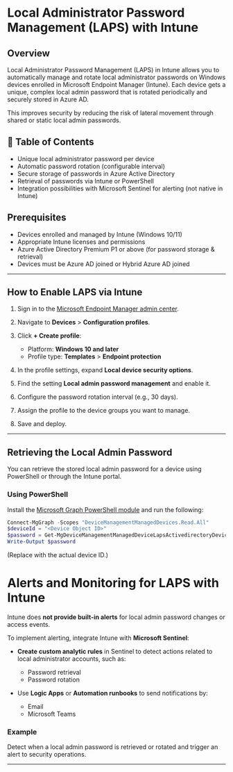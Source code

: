 # Local Administrator Password Management (LAPS) with Intune

## Overview

Local Administrator Password Management (LAPS) in Intune allows you to automatically manage and rotate local administrator passwords on Windows devices enrolled in Microsoft Endpoint Manager (Intune). Each device gets a unique, complex local admin password that is rotated periodically and securely stored in Azure AD.

This improves security by reducing the risk of lateral movement through shared or static local admin passwords.

## 📘 Table of Contents

- Unique local administrator password per device
- Automatic password rotation (configurable interval)
- Secure storage of passwords in Azure Active Directory
- Retrieval of passwords via Intune or PowerShell
- Integration possibilities with Microsoft Sentinel for alerting (not native in Intune)

## Prerequisites

- Devices enrolled and managed by Intune (Windows 10/11)
- Appropriate Intune licenses and permissions
- Azure Active Directory Premium P1 or above (for password storage & retrieval)
- Devices must be Azure AD joined or Hybrid Azure AD joined

---

## How to Enable LAPS via Intune

1. Sign in to the [Microsoft Endpoint Manager admin center](https://endpoint.microsoft.com).

2. Navigate to **Devices** > **Configuration profiles**.

3. Click **+ Create profile**:
   - Platform: **Windows 10 and later**
   - Profile type: **Templates** > **Endpoint protection**

4. In the profile settings, expand **Local device security options**.

5. Find the setting **Local admin password management** and enable it.

6. Configure the password rotation interval (e.g., 30 days).

7. Assign the profile to the device groups you want to manage.

8. Save and deploy.

---

## Retrieving the Local Admin Password

You can retrieve the stored local admin password for a device using PowerShell or through the Intune portal.

### Using PowerShell

Install the [Microsoft Graph PowerShell module](https://learn.microsoft.com/en-us/powershell/microsoftgraph/overview) and run the following:

```powershell
Connect-MgGraph -Scopes "DeviceManagementManagedDevices.Read.All"
$deviceId = "<Device Object ID>"
$password = Get-MgDeviceManagementManagedDeviceLapsActivedirectoryDevicePassword -ManagedDeviceId $deviceId
Write-Output $password
```
(Replace <Device Object ID> with the actual device ID.)


# Alerts and Monitoring for LAPS with Intune

Intune does **not provide built-in alerts** for local admin password changes or access events.

To implement alerting, integrate Intune with **Microsoft Sentinel**:

- **Create custom analytic rules** in Sentinel to detect actions related to local administrator accounts, such as:
  - Password retrieval
  - Password rotation

- Use **Logic Apps** or **Automation runbooks** to send notifications by:
  - Email
  - Microsoft Teams

### Example

Detect when a local admin password is retrieved or rotated and trigger an alert to security operations.

---




